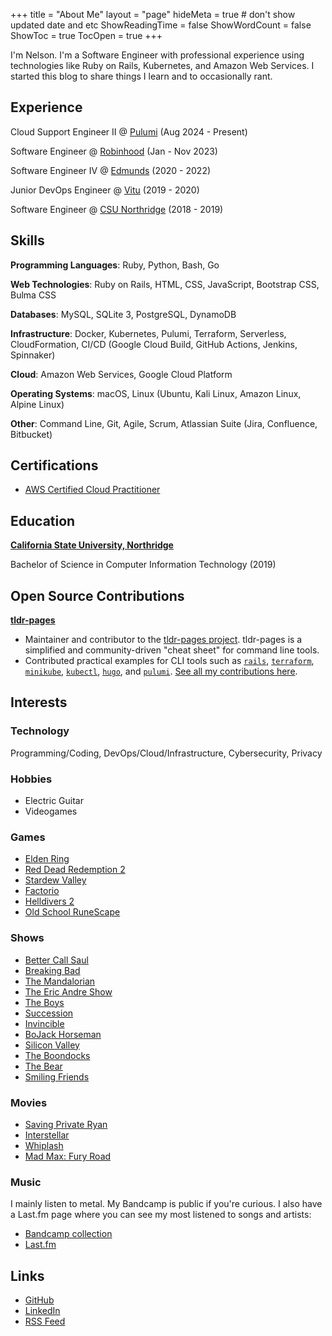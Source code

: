 +++
title = "About Me"
layout = "page"
hideMeta = true # don't show updated date and etc
ShowReadingTime = false
ShowWordCount = false
ShowToc = true
TocOpen = true
+++

I'm Nelson. I'm a Software Engineer with professional experience using technologies like Ruby on Rails, Kubernetes, and Amazon Web Services. I started this blog to share things I learn and to occasionally rant.

## Experience

Cloud Support Engineer II @ [Pulumi](https://www.pulumi.com/) (Aug 2024 - Present)

Software Engineer @ [Robinhood](https://robinhood.com) (Jan - Nov 2023)

Software Engineer IV @ [Edmunds](https://edmunds.com) (2020 - 2022)

Junior DevOps Engineer @ [Vitu](https://vitu.com/) (2019 - 2020)

Software Engineer @ [CSU Northridge](https://www.csun.edu/) (2018 - 2019)

## Skills

**Programming Languages**: Ruby, Python, Bash, Go

**Web Technologies**: Ruby on Rails, HTML, CSS, JavaScript, Bootstrap CSS, Bulma CSS

**Databases**: MySQL, SQLite 3, PostgreSQL, DynamoDB

**Infrastructure**: Docker, Kubernetes, Pulumi, Terraform, Serverless, CloudFormation, CI/CD (Google Cloud Build, GitHub Actions, Jenkins, Spinnaker)

**Cloud**: Amazon Web Services, Google Cloud Platform

**Operating Systems**: macOS, Linux (Ubuntu, Kali Linux, Amazon Linux, Alpine Linux)

**Other**: Command Line, Git,  Agile, Scrum, Atlassian Suite (Jira, Confluence, Bitbucket)

## Certifications

- [AWS Certified Cloud Practitioner](https://www.credly.com/badges/f55c43a7-ffb6-4260-a741-2a889e99fa40/public_url)

##  Education

**[California State University, Northridge](https://www.csun.edu/)**

Bachelor of Science in Computer Information Technology (2019)

## Open Source Contributions

**[tldr-pages](https://github.com/tldr-pages/tldr)**
- Maintainer and contributor to the [tldr-pages project](https://github.com/tldr-pages/tldr). tldr-pages is a simplified and community-driven "cheat sheet" for command line tools.
- Contributed practical examples for CLI tools such as [`rails`](https://rubyonrails.org/), [`terraform`](https://developer.hashicorp.com/terraform), [`minikube`](https://minikube.sigs.k8s.io/docs/), [`kubectl`](https://kubernetes.io/), [`hugo`](https://gohugo.io/), and [`pulumi`](https://www.pulumi.com/). [See all my contributions here](https://github.com/tldr-pages/tldr/commits?author=nelsonfigueroa).

## Interests

### Technology

Programming/Coding, DevOps/Cloud/Infrastructure, Cybersecurity, Privacy

### Hobbies
- Electric Guitar
- Videogames

### Games
- [Elden Ring](https://en.bandainamcoent.eu/elden-ring/elden-ring)
- [Red Dead Redemption 2](https://www.rockstargames.com/reddeadredemption2/)
- [Stardew Valley](https://www.stardewvalley.net/)
- [Factorio](https://www.factorio.com/)
- [Helldivers 2](https://store.steampowered.com/app/553850/HELLDIVERS_2/)
- [Old School RuneScape](https://oldschool.runescape.com/)

### Shows
- [Better Call Saul](https://www.imdb.com/title/tt3032476/)
- [Breaking Bad](https://www.imdb.com/title/tt0903747/)
- [The Mandalorian](https://www.imdb.com/title/tt8111088/)
- [The Eric Andre Show](https://www.imdb.com/title/tt2244495/)
- [The Boys](https://www.imdb.com/title/tt1190634/)
- [Succession](https://www.imdb.com/title/tt7660850/)
- [Invincible](https://www.imdb.com/title/tt6741278/)
- [BoJack Horseman](https://www.imdb.com/title/tt3398228/)
- [Silicon Valley](https://www.imdb.com/title/tt2575988/)
- [The Boondocks](https://www.imdb.com/title/tt0373732/)
- [The Bear](https://www.imdb.com/title/tt14452776/)
- [Smiling Friends](https://www.imdb.com/title/tt12074628/)

### Movies
- [Saving Private Ryan](https://www.imdb.com/title/tt0120815/)
- [Interstellar](https://www.imdb.com/title/tt0816692/)
- [Whiplash](https://www.imdb.com/title/tt2582802/)
- [Mad Max: Fury Road](https://www.imdb.com/title/tt1392190/)

### Music
I mainly listen to metal. My Bandcamp is public if you're curious. I also have a Last.fm page where you can see my most listened to songs and artists:
- [Bandcamp collection](https://bandcamp.com/nelsonfigueroa)
- [Last.fm](https://www.last.fm/user/nelson-figueroa)

## Links
- [GitHub](https://github.com/nelsonfigueroa)
- [LinkedIn](https://www.linkedin.com/in/nelsonfigueroa1/)
- [RSS Feed](/index.xml)
